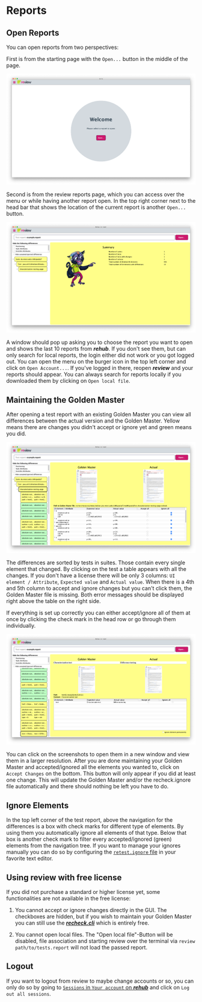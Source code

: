 # Reports

## Open Reports

You can open reports from two perspectives: 

First is from the starting page with the `Open...` button in the middle of the page. 

![home](../screenshots/home.png)

Second is from the review reports page, which you can access over the menu or while having another report open. In the top right corner next to the head bar that shows the location of the current report is another `Open...` button. 

![overview](../screenshots/overview.png)

A window should pop up asking you to choose the report you want to open and shows the last 10 reports from ***rehub***. If you don't see them, but can only search for local reports, the login either did not work or you got logged out. You can open the menu on the burger icon in the top left corner and click on `Open Account...`. If you've logged in there, reopen ***review*** and your reports should appear. You can always search for reports locally if you downloaded them by clicking on `Open local file`.

## Maintaining the Golden Master

After opening a test report with an existing Golden Master you can view all differences between the actual version and the Golden Master. Yellow means there are changes you didn't accept or ignore yet and green means you did.

![view with open test report](../screenshots/report_test.png)

The differences are sorted by tests in suites. Those contain every single element that changed. By clicking on the test a table appears with all the changes. If you don't have a license there will be only 3 columns: `UI element / Attribute`, `Expected value` and `Actual value`. When there is a 4th and 5th column to accept and ignore changes but you can't click them, the Golden Master file is missing. Both error messages should be displayed right above the table on the right side. 

If everything is set up correctly you can either accept/ignore all of them at once by clicking the check mark in the head row or go through them individually. 

![check elements](../screenshots/report_element.png)

You can click on the screenshots to open them in a new window and view them in a larger resolution.
After you are done maintaining your Golden Master and accepted/ignored all the elements you wanted to, click on `Accept Changes` on the bottom. This button will only appear if you did at least one change.
This will update the Golden Master and/or the recheck.ignore file automatically and there should nothing be left you have to do.

## Ignore Elements

In the top left corner of the test report, above the navigation for the differences is a box with check marks for different type of elements. By using them you automatically ignore all elements of that type. Below that box is another check mark to filter every accepted/ignored (green) elements from the navigation tree. If you want to manage your ignores manually you can do so by configuring the [`retest.ignore` file](../../recheck-web/tutorial/setup-recheck.ignore.md) in your favorite text editor.

## Using review with free license

If you did not purchase a standard or higher license yet, some functionalities are not available in the free license:

1. You cannot accept or ignore changes directly in the GUI. The checkboxes are hidden, but if you wish to maintain your Golden Master you can still use the [***recheck.cli***](https://docs.retest.de/recheck.cli/setup/) which is entirely free.

2. You cannot open local files. The "Open local file"-Button will be disabled, file association and starting review over the terminal via `review path/to/tests.report` will not load the passed report.

## Logout

If you want to logout from review to maybe change accounts or so, you can only do so by going to [`Sessions` in `Your account` on ***rehub***](https://sso.prod.cloud.retest.org/auth/realms/customer/account/sessions) and click on `Log out all sessions`.

